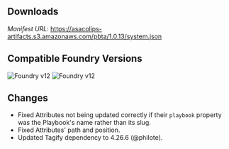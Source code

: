 ## Downloads
_Manifest URL_: https://asacolips-artifacts.s3.amazonaws.com/pbta/1.0.13/system.json

## Compatible Foundry Versions
![Foundry v12](https://img.shields.io/badge/Foundry-v12-green) ![Foundry v12](https://img.shields.io/badge/Foundry-v12-orange)

## Changes
- Fixed Attributes not being updated correctly if their `playbook` property was the Playbook's name rather than its slug.
- Fixed Attributes' path and position.
- Updated Tagify dependency to 4.26.6 (@philote).